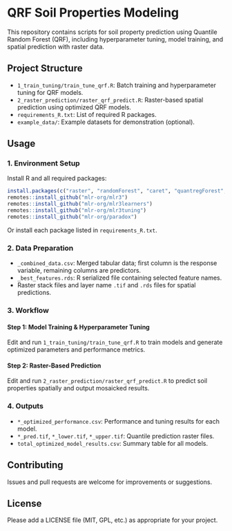 # QRF Soil Properties Modeling

This repository contains scripts for soil property prediction using Quantile Random Forest (QRF), including hyperparameter tuning, model training, and spatial prediction with raster data.

## Project Structure

- `1_train_tuning/train_tune_qrf.R`: Batch training and hyperparameter tuning for QRF models.
- `2_raster_prediction/raster_qrf_predict.R`: Raster-based spatial prediction using optimized QRF models.
- `requirements_R.txt`: List of required R packages.
- `example_data/`: Example datasets for demonstration (optional).

## Usage

### 1. Environment Setup

Install R and all required packages:

```r
install.packages(c("raster", "randomForest", "caret", "quantregForest", "ggplot2", "readxl", "stringr"))
remotes::install_github("mlr-org/mlr3")
remotes::install_github("mlr-org/mlr3learners")
remotes::install_github("mlr-org/mlr3tuning")
remotes::install_github("mlr-org/paradox")
```

Or install each package listed in `requirements_R.txt`.

### 2. Data Preparation

- `_combined_data.csv`: Merged tabular data; first column is the response variable, remaining columns are predictors.
- `_best_features.rds`: R serialized file containing selected feature names.
- Raster stack files and layer name `.tif` and `.rds` files for spatial predictions.

### 3. Workflow

#### Step 1: Model Training & Hyperparameter Tuning

Edit and run `1_train_tuning/train_tune_qrf.R` to train models and generate optimized parameters and performance metrics.

#### Step 2: Raster-Based Prediction

Edit and run `2_raster_prediction/raster_qrf_predict.R` to predict soil properties spatially and output mosaicked results.

### 4. Outputs

- `*_optimized_performance.csv`: Performance and tuning results for each model.
- `*_pred.tif`, `*_lower.tif`, `*_upper.tif`: Quantile prediction raster files.
- `total_optimized_model_results.csv`: Summary table for all models.

## Contributing

Issues and pull requests are welcome for improvements or suggestions.

## License

Please add a LICENSE file (MIT, GPL, etc.) as appropriate for your project.
